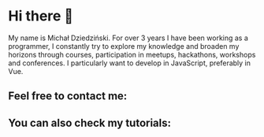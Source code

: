 # Hi there 👋

My name is Michał Dziedziński. For over 3 years I have been working as a programmer, I constantly try to explore my knowledge and broaden my horizons through courses, participation in meetups, hackathons, workshops and conferences. I particularly want to develop in JavaScript, preferably in Vue.

## Feel free to contact me:

[linkedin]: https://www.linkedin.com/in/micha%C5%82-dziedzi%C5%84ski/
[youtube]: https://www.youtube.com/c/dziedziuchprogramuje
[facebook]: https://www.facebook.com/dziedziuchprogramuje

## You can also check my tutorials:
